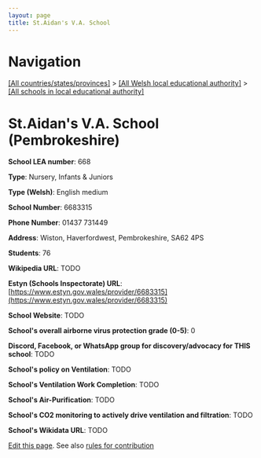 ```yaml
---
layout: page
title: St.Aidan's V.A. School
---
```

# Navigation

[[All countries/states/provinces]](../../..) > [[All Welsh local educational authority]](../..) > [[All schools in local educational authority]](..)

# St.Aidan's V.A. School (Pembrokeshire)

**School LEA number**: 668

**Type**: Nursery, Infants & Juniors

**Type (Welsh)**: English medium

**School Number**: 6683315

**Phone Number**: 01437 731449

**Address**: Wiston, Haverfordwest, Pembrokeshire, SA62 4PS

**Students**: 76

**Wikipedia URL**: TODO

**Estyn (Schools Inspectorate) URL**: [https://www.estyn.gov.wales/provider/6683315](https://www.estyn.gov.wales/provider/6683315)

**School Website**: TODO

**School's overall airborne virus protection grade (0-5)**: 0

**Discord, Facebook, or WhatsApp group for discovery/advocacy for THIS school**: TODO

**School's policy on Ventilation**: TODO

**School's Ventilation Work Completion**: TODO

**School's Air-Purification**: TODO

**School's CO2 monitoring to actively drive ventilation and filtration**: TODO

**School's Wikidata URL**: TODO




[Edit this page](https://github.com/VentilationProject/Wales/edit/prif/./Pembrokeshire/St.Aidan's_V.A._School.md). See also [rules for contribution](../../../contribution-rules/)